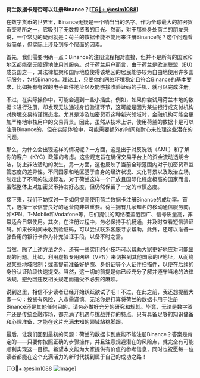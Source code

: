 **荷兰数据卡是否可以注册Binance？[[TG💪+ @esim1088](https://t.me/s/esim1088)]**

在数字货币的世界里，Binance无疑是一个响当当的名字。作为全球最大的加密货币交易所之一，它吸引了无数投资者的目光。然而，对于那些身处荷兰的朋友来说，一个常见的疑问就是：荷兰的数据卡能不能用来注册Binance呢？这个问题看似简单，但实际上涉及到多个层面的因素。

首先，我们需要明确一点：Binance的注册流程相对直接，但并不是所有的国家和地区都能毫无障碍地使用其服务。对于荷兰用户而言，由于荷兰是欧洲联盟（EU）成员国之一，其法律框架和国际地位使得该地区的居民能够较为自由地使用许多国际服务，包括Binance。理论上，只要你的网络环境稳定且符合Binance的基本要求，比如拥有有效的电子邮件地址以及能够接收验证码的手机，就可以完成注册。

不过，在实际操作中，可能会遇到一些小插曲。例如，如果你尝试用荷兰本地的数据卡进行注册，却发现无法通过身份验证环节，这可能是因为某些银行或支付机构对跨境交易持谨慎态度。尤其是涉及加密货币这种新兴领域时，金融机构可能会更加严格地审核用户的交易背景。因此，虽然从技术上讲，使用荷兰的数据卡是可以注册Binance的，但在实际体验中，可能需要额外的时间和耐心来处理这些潜在的问题。

那么，为什么会出现这样的情况呢？一方面，这是出于对反洗钱（AML）和了解你的客户（KYC）政策的考虑。这些规定旨在确保交易平台上的资金流动透明合法，防止非法活动的发生。另一方面，这也反映了当前全球范围内对于加密货币监管态度的差异性。不同国家和地区基于自身的经济状况、文化背景以及政治立场，制定出了不同的法规标准。对于荷兰这样一个开放且国际化程度极高的国家而言，虽然整体上对加密货币持友好态度，但仍然保留了一定的审慎态度。

接下来，我们不妨探讨一下如何提高使用荷兰数据卡注册Binance的成功率。首先，选择一家信誉良好的运营商非常重要。荷兰拥有几家知名的移动通信服务商，如KPN、T-Mobile和Vodafone等，它们提供的网络覆盖范围广、信号质量高，非常适合日常使用。其次，在注册过程中，务必保持手机畅通，并及时查看短信验证码。如果长时间未收到验证码，可以尝试联系客服寻求帮助。此外，还可以准备一张备用的银行卡作为补充验证手段，以备不时之需。

当然，除了上述方法之外，还有一些实用的小技巧可以帮助大家更好地应对可能出现的问题。比如，利用虚拟专用网络（VPN）来切换到其他国家的IP地址，从而绕过某些地域限制；或者提前准备好护照、身份证等个人证件扫描件，以便在后续的身份认证阶段快速提交。当然，这一切的前提是你已经充分了解并遵守当地的法律法规，避免因违反相关规定而遭受不必要的麻烦。

说到这里，相信不少读者已经开始跃跃欲试了吧！不过，在此之前，我还想提醒大家一句：投资有风险，入市需谨慎。无论你是打算将荷兰的数据卡用于注册Binance还是其他任何目的，请务必做好充分的研究和规划。毕竟，无论是数字资产还是传统金融市场，都充满了机遇与挑战并存的特点。只有具备足够的知识储备和心理准备，才能在这片充满未知的领域站稳脚跟。

最后，让我们回到最初的问题：荷兰的数据卡到底能不能注册Binance？答案是肯定的——只要你按照正确的步骤操作，并且注意规避潜在的风险点，就完全有可能顺利实现这一目标。希望本文能为大家提供有价值的参考信息，同时也祝愿每一位读者都能在这个充满活力的新时代找到属于自己的成功之路！

[[TG💪+ @esim1088](https://t.me/s/esim1088) ![Image](https://i.postimg.cc/4NQfJmqS/Snipaste-2025-05-13-00-14-12.png)]